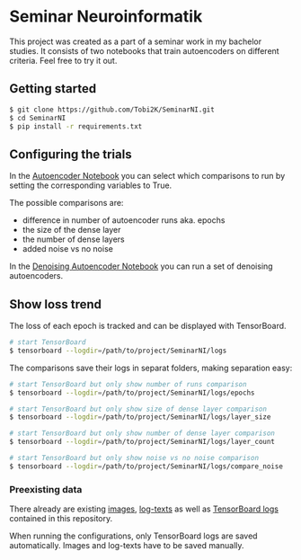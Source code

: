 # Seminar Neuroinformatik
This project was created as a part of a seminar work in my bachelor studies. It consists of two notebooks that train autoencoders on different criteria.
Feel free to try it out.


## Getting started

```bash
$ git clone https://github.com/Tobi2K/SeminarNI.git
$ cd SeminarNI
$ pip install -r requirements.txt
```

## Configuring the trials
In the [Autoencoder Notebook](https://github.com/Tobi2K/SeminarNI/blob/main/Autoencoder.ipynb) you can select which comparisons to run by setting the corresponding variables to True.

The possible comparisons are:
- difference in number of autoencoder runs aka. epochs
- the size of the dense layer
- the number of dense layers
- added noise vs no noise 

In the [Denoising Autoencoder Notebook](https://github.com/Tobi2K/SeminarNI/blob/main/Denoising%20Autoencoder.ipynb) you can run a set of denoising autoencoders.


## Show loss trend
The loss of each epoch is tracked and can be displayed with TensorBoard.
```bash
# start TensorBoard
$ tensorboard --logdir=/path/to/project/SeminarNI/logs
```

The comparisons save their logs in separat folders, making separation easy:
```bash
# start TensorBoard but only show number of runs comparison
$ tensorboard --logdir=/path/to/project/SeminarNI/logs/epochs

# start TensorBoard but only show size of dense layer comparison
$ tensorboard --logdir=/path/to/project/SeminarNI/logs/layer_size

# start TensorBoard but only show number of dense layer comparison
$ tensorboard --logdir=/path/to/project/SeminarNI/logs/layer_count

# start TensorBoard but only show noise vs no noise comparison
$ tensorboard --logdir=/path/to/project/SeminarNI/logs/compare_noise
```

### Preexisting data
There already are existing [images](https://github.com/Tobi2K/SeminarNI/tree/main/images), [log-texts](https://github.com/Tobi2K/SeminarNI/tree/main/output_texts) as well as [TensorBoard logs](https://github.com/Tobi2K/SeminarNI/tree/main/logs) contained in this repository.

When running the configurations, only TensorBoard logs are saved automatically. Images and log-texts have to be saved manually.